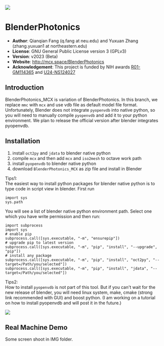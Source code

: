 ![](http://neurojson.org/wiki/upload/blenderphotonics_header.png)

BlenderPhotonics
========================

-   **Author**: Qianqian Fang (q.fang at neu.edu) and Yuxuan Zhang (zhang.yuxuan1 at northeastern.edu)
-   **License**: GNU General Public License version 3 (GPLv3)
-   **Version**: v2023 (Beta)
-   **Website**: <http://mcx.space/BlenderPhotonics>
-   **Acknowledgement**: This project is funded by NIH awards 
      [R01-GM114365](https://grantome.com/grant/NIH/R01-GM114365-06) and 
      [U24-NS124027](https://reporter.nih.gov/search/dXkcyoaEQkaRrkpQoOnEBw/project-details/10308329)

Introduction
-------------
BlenderPhotonics_MCX is variation of BlenderPhotonics. In this branch, we replace `mmc` with `mcx` and use
vdb file as default model file format. Unfortunately, Blender does not integrate `pyopenvdb` into native python,
so you will need to manually compile `pyopenvdb` and add it to your python environment. We plan to release the 
official version after blender integrates pyopenvdb.

Installation
-------------
1. install `oct2py` and `jdata` to blender native python
2. compile `mcx` and then add `mcx` and `iso2mesh` to octave work path
3. install `pyopenvdb` to blender native python
4. download `BlenderPhotonics_MCX` as zip file and install in Blender

Tips1:\
The easiest way to install python packages for blender native python is to type code in script view in blender. 
First run
```angular2html
import sys
sys.path
```
You will see a list of blender native python environment path. Select one which you have write permission and then run: 
```
import subprocess
import sys
# enable pip
subprocess.call([sys.executable, "-m", "ensurepip"])
# upgrade pip to latest version
subprocess.call([sys.executable, "-m", "pip", "install", "--upgrade", "pip"])
# install any package
subprocess.call([sys.executable, "-m", "pip", "install", "oct2py", "--target=/Path/you/selected"])
subprocess.call([sys.executable, "-m", "pip", "install", "jdata", "--target=/Path/you/selected"])
```

Tips2:\
How to install `pyopenvdb` is not part of this tool. But if you can't wait for the new release of blender, you will need 
linux system, make, cmake (strong link recommended with GUI) and boost python. (I am working on a tutorial on how to 
install pyopenvdb and will post it in the future.)

![](http://neurojson.org/wiki/upload/blenderphotonics_install.png)

Real Machine Demo
-------------
Some screen shoot in IMG folder.